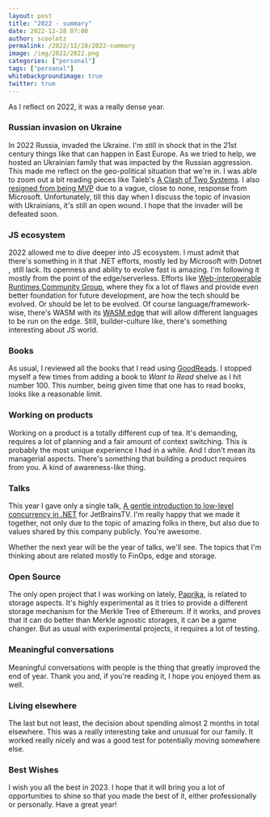 ```yaml
---
layout: post
title: "2022 - summary"
date: 2022-12-28 07:00
author: scooletz
permalink: /2022/12/28/2022-summary
image: /img/2022/2022.png
categories: ["personal"]
tags: ["personal"]
whitebackgroundimage: true
twitter: true
---
```


As I reflect on 2022, it was a really dense year. 

### Russian invasion on Ukraine

In 2022 Russia, invaded the Ukraine. I'm still in shock that in the 21st century things like that can happen in East Europe. As we tried to help, we hosted an Ukrainian family that was impacted by the Russian aggression. This made me reflect on the geo-political situation that we're in. I was able to zoom out a bit reading pieces like Taleb's [A Clash of Two Systems](https://medium.com/incerto/a-clash-of-two-systems-47009e9715e2). I also [resigned from being MVP](https://blog.scooletz.com/2022/03/02/ukraine-not-MS-mvp) due to a vague, close to none, response from Microsoft. Unfortunately, till this day when I discuss the topic of invasion with Ukrainians, it's still an open wound. I hope that the invader will be defeated soon.

### JS ecosystem

2022 allowed me to dive deeper into JS ecosystem. I must admit that there's something in it that .NET efforts, mostly led by Microsoft with Dotnet , still lack. Its openness and ability to evolve fast is amazing. I'm following it mostly from the point of the edge/serverless. Efforts like [Web-interoperable Runtimes Community Group](https://wintercg.org/), where they fix a lot of flaws and provide even better foundation for future development, are how the tech should be evolved. Or should be let to be evolved. Of course language/framework-wise, there's WASM with its [WASM edge](https://wasmedge.org/book/en/index.html) that will allow different languages to be run on the edge. Still, builder-culture like, there's something interesting about JS world.

### Books

As usual, I reviewed all the books that I read using [GoodReads](https://www.goodreads.com/scooletz). I stopped myself a few times from adding a book to _Want to Read_ shelve as I hit number 100. This number, being given time that one has to read books, looks like a reasonable limit.

### Working on products

Working on a product is a totally different cup of tea. It's demanding, requires a lot of planning and a fair amount of context switching. This is probably the most unique experience I had in a while. And I don't mean its managerial aspects. There's something that building a product requires from you. A kind of awareness-like thing.

### Talks

This year I gave only a single talk, [A gentle introduction to low-level concurrency in .NET](https://www.youtube.com/watch?v=dtUrG--oMLo) for JetBrainsTV. I'm really happy that we made it together, not only due to the topic of amazing folks in there, but also due to values shared by this company publicly. You're awesome.

Whether the next year will be the year of talks, we'll see. The topics that I'm thinking about are related mostly to FinOps, edge and storage.

### Open Source

The only open project that I was working on lately, [Paprika](https://github.com/nethermindeth/paprika), is related to storage aspects. It's highly experimental as it tries to provide a different storage mechanism for the Merkle Tree of Ethereum. If it works, and proves that it can do better than Merkle agnostic storages, it can be a game changer. But as usual with experimental projects, it requires a lot of testing.

### Meaningful conversations

Meaningful conversations with people is the thing that greatly improved the end of year. Thank you and, if you're reading it, I hope you enjoyed them as well.

### Living elsewhere

The last but not least, the decision about spending almost 2 months in total elsewhere. This was a really interesting take and unusual for our family. It worked really nicely and was a good test for potentially moving somewhere else.

### Best Wishes

I wish you all the best in 2023. I hope that it will bring you a lot of opportunities to shine so that you made the best of it, either professionally or personally. Have a great year!
